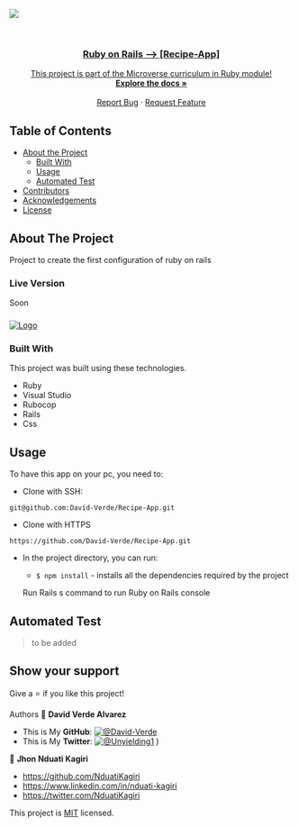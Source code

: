![](https://img.shields.io/badge/Microverse-blueviolet)

<br />
<p align="center">
  <a href="https://github.com/David-Verde/Recipe-App">
 

  <h3 align="center">Ruby on Rails --> [Recipe-App]</h3>

  <p align="center">
    This project is part of the Microverse curriculum in Ruby module!
    <br />
    <a href="https://github.com/David-Verde/Recipe-App"><strong>Explore the docs »</strong></a>
    <br />
    <br />
    <a href="https://github.com/David-Verde/Recipe-App/issues">Report Bug</a>
    ·
    <a href="https://github.com/David-Verde/Recipe-App/issues">Request Feature</a>
  </p>
</p>

<!-- TABLE OF CONTENTS -->
## Table of Contents

* [About the Project](#about-the-project)
  * [Built With](#built-with)
  * [Usage](#usage)
  * [Automated Test](#automated-test)
* [Contributors](#contributors)
* [Acknowledgements](#acknowledgements)
* [License](#license)

<!-- ABOUT THE PROJECT -->
## About The Project
Project to create the first configuration of ruby on rails

### Live Version
Soon

###
 <a href="https://github.com/David-Verde/Recipe-App">
    <img src="/Hellorails/app/assets/logo-david-nuevo-2021.png" alt="Logo">
  </a>

### Built With
This project was built using these technologies.
* Ruby
* Visual Studio
* Rubocop
* Rails
* Css


<!-- INSTALLATION -->
## Usage

To have this app on your pc, you need to:

  - Clone with SSH:
  ```
git@github.com:David-Verde/Recipe-App.git
  ```
  - Clone with HTTPS
  ```
https://github.com/David-Verde/Recipe-App.git
  ```

* In the project directory, you can run:

  - `$ npm install` - installs all the dependencies required by the project

  Run Rails s command to run Ruby on Rails console

## Automated Test
 > to be added



## Show your support

Give a :star: if you like this project!




Authors
👤 **David Verde Alvarez**
- This is My **GitHub**: [![@David-Verde](https://img.shields.io/github/followers/omarramoun?label=David&style=social)](https://github.com/David-Verde)
- This is My **Twitter**: [![@Unyielding1](https://img.shields.io/twitter/follow/omarramoun?label=David16&style=social)](https://twitter.com/UnyieldingOne)
)

👤 **Jhon Nduati Kagiri**
- https://github.com/NduatiKagiri
- https://www.linkedin.com/in/nduati-kagiri
- https://twitter.com/NduatiKagiri



This project is [MIT](https://github.com/David-Verde/opp-school-Recipe-App-/blob/associations/LICENSE) licensed.

